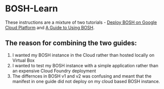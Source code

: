 # BOSH-Learn

These instructions are a mixture of two tutorials - [Deploy BOSH on Google Cloud Platform](https://raw.githubusercontent.com/cloudfoundry-incubator/bosh-google-cpi-release/master/docs/bosh/README.md) and [A Guide to Using BOSH](http://mariash.github.io/learn-bosh/#create_release).

## The reason for combining the two guides:
1. I wanted my BOSH instance in the Cloud rather than hosted locally on Virtual Box
2. I wanted to test my BOSH instance with a simple application rather than an expensive Cloud Foundry deployment
3. The differnces in BOSH v1 and v2 was confusing and meant that the manifest in one guide did not deploy on my cloud based BOSH instance.

